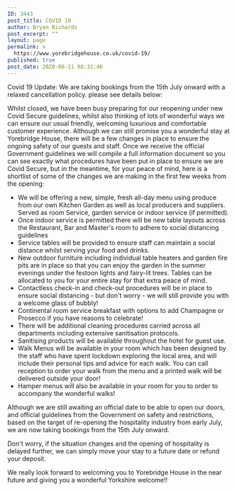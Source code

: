 ```yaml
---
ID: 3443
post_title: COVID 19
author: Bryan Richards
post_excerpt: ""
layout: page
permalink: >
  https://www.yorebridgehouse.co.uk/covid-19/
published: true
post_date: 2020-06-11 08:31:46
---
```

Covid 19 Update: We are taking bookings from the 15th July onward with a relaxed cancellation policy.
please see details below:

Whilst closed, we have been busy preparing for our reopening under new Covid Secure guidelines, whilst also thinking of lots of wonderful ways we can ensure our usual friendly, welcoming luxurious and comfortable customer experience. Although we can still promise you a wonderful stay at Yorebridge House, there will be a few changes in place to ensure the ongoing safety of our guests and staff. Once we receive the official Government guidelines we will compile a full information document so you can see exactly what procedures have been put in place to ensure we are Covid Secure, but in the meantime, for your peace of mind, here is a shortlist of some of the changes we are making in the first few weeks from the opening:
<ul>
 	<li>We will be offering a new, simple, fresh all-day menu using produce from our own Kitchen Garden as well as local producers and suppliers. Served as room Service, garden service or indoor service (if permitted).</li>
 	<li>Once indoor service is permitted there will be new table layouts across the Restaurant, Bar and Master's room to adhere to social distancing guidelines</li>
 	<li>Service tables will be provided to ensure staff can maintain a social distance whilst serving your food and drinks.</li>
 	<li>New outdoor furniture including individual table heaters and garden fire pits are in place so that you can enjoy the garden in the summer evenings under the festoon lights and fairy-lit trees. Tables can be allocated to you for your entire stay for that extra peace of mind.</li>
 	<li>Contactless check-in and check-out procedures will be in place to ensure social distancing - but don't worry - we will still provide you with a welcome glass of bubbly!</li>
 	<li>Continental room service breakfast with options to add Champagne or Prosecco if you have reasons to celebrate!</li>
 	<li>There will be additional cleaning procedures carried across all departments including extensive sanitisation protocols.</li>
 	<li>Sanitising products will be available throughout the hotel for guest use.</li>
 	<li>Walk Menus will be available in your room which has been designed by the staff who have spent lockdown exploring the local area, and will include their personal tips and advice for each walk. You can call reception to order your walk from the menu and a printed walk will be delivered outside your door!</li>
 	<li>Hamper menus will also be available in your room for you to order to accompany the wonderful walks!</li>
</ul>
Although we are still awaiting an official date to be able to open our doors, and official guidelines from the Government on safety and restrictions, based on the target of re-opening the hospitality industry from early July, we are now taking bookings from the 15th July onward.

Don't worry, if the situation changes and the opening of hospitality is delayed further, we can simply move your stay to a future date or refund your deposit.

We really look forward to welcoming you to Yorebridge House in the near future and giving you a wonderful Yorkshire welcome!!